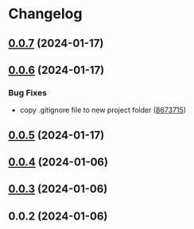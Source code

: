 # Changelog

## [0.0.7](https://github.com/henryhale/create-unit/compare/v0.0.6...v0.0.7) (2024-01-17)

## [0.0.6](https://github.com/henryhale/create-unit/compare/v0.0.5...v0.0.6) (2024-01-17)


### Bug Fixes

* copy .gitignore file to new project folder ([8673715](https://github.com/henryhale/create-unit/commit/86737159afaeef9c459bf996fd5a8e37b15d401f))

## [0.0.5](https://github.com/henryhale/create-unit/compare/v0.0.4...v0.0.5) (2024-01-17)

## [0.0.4](https://github.com/henryhale/create-unit/compare/v0.0.3...v0.0.4) (2024-01-06)

## [0.0.3](https://github.com/henryhale/create-unit/compare/v0.0.2...v0.0.3) (2024-01-06)

## 0.0.2 (2024-01-06)
